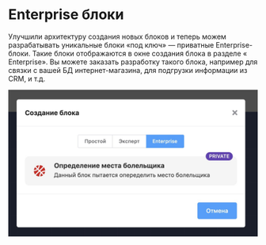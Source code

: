 # Enterprise блоки

Улучшили архитектуру создания новых блоков и теперь можем разрабатывать уникальные блоки «под ключ» — приватные Enterprise-блоки. Такие блоки отображаются в окне создания блока в разделе « Enterprise». Вы можете заказать разработку такого блока, например для связки с вашей БД интернет-магазина, для подгрузки информации из CRM, и т.д.

![](../.gitbook/assets/nd9OYvOns2Y.jpg)
